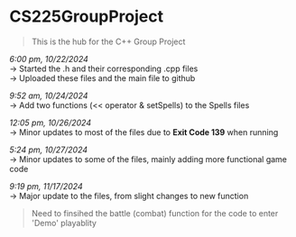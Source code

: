 # CS225GroupProject
> This is the hub for the C++ Group Project

*6:00 pm, 10/22/2024*
<br> -> Started the .h and their corresponding .cpp files
<br> -> Uploaded these files and the main file to github

*9:52 am, 10/24/2024*
<br> -> Add two functions (<< operator & setSpells) to the Spells files

*12:05 pm, 10/26/2024*
<br> -> Minor updates to most of the files due to **Exit Code 139** when running

*5:24 pm, 10/27/2024*
<br> -> Minor updates to some of the files, mainly adding more functional game code

*9:19 pm, 11/17/2024*
<br> -> Major update to the files, from slight changes to new function
>Need to finsihed the battle (combat) function for the code to enter 'Demo' playablity
